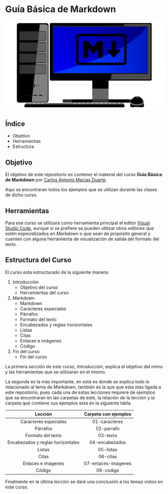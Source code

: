 # Guía Básica de Markdown

![Imagén del curso](img/Markdown.png)

## Índice

- Objetivo
- Herramientas
- Estructura

## Objetivo

El objetivo de este repositorio es contener el material del curso **Guía Básica de Markdown** por [Carlos Antonio Macías Duarte](https://camaciasd.github.io/ "Pagina personal").

Aqui se encontraran todos los ejemplos que se utilizan durante las clases de dicho curso.

## Herramientas

Para ese curso se utilizara como herramienta principal el editor [Visual Studio Code](https://code.visualstudio.com/ "Pagina oficial"), aunque si se prefiere se pueden utilizar otros editores que estén especializados en _Markdown_ o que sean de propósito general y cuenten con alguna herramienta de visualización de salida del formato del texto.

## Estructura del Curso

El curso esta estructurado de la siguiente manera:

1. Introducción
   - Objetivo del curso
   - Herramientas del curso
2. Markdown
   - Markdown
   - Caracteres especiales
   - Párrafos
   - Formato del texto
   - Encabezados y reglas horizontales
   - Listas
   - Citas
   - Enlaces e imágenes
   - Código
3. Fin del curso
   - Fin del curso

La primera sección de este curso, _Introducción_, explica el objetivo del mimo y las herramientas que se utilizaran en el mismo.

La segunda es la más importante, en esta es donde se explica todo lo relacionado al tema de _Markdown_, también es la que que esta más ligada a este repositorio, pues cada una de estas lecciones requiere de ejemplos que se encontraran en las carpetas de este, la relación de la lección y la carpeta que contiene sus ejemplos esta en la siguiente tabla.

|              Lección              | Carpeta con ejemplos |
| :-------------------------------: | :------------------: |
|       Caracteres especiales       |    01-caracteres     |
|             Párrafos              |      02-parrafo      |
|         Formato del texto         |       03-texto       |
| Encabezados y reglas horizontales |    04-encabezados    |
|              Listas               |      05-listas       |
|               Citas               |       06-citas       |
|        Enlaces e imágenes         | 07-enlaces-imagenes  |
|              Código               |      08-codigo       |

Finalmente en la última lección se dará una conclusión a los temas vistos en este curso.
